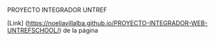 PROYECTO INTEGRADOR UNTREF

[Link] (https://noeliavillalba.github.io/PROYECTO-INTEGRADOR-WEB-UNTREFSCHOOL/) de la página